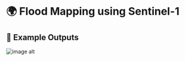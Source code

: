 # 🌍 Flood Mapping  using Sentinel-1


## 📸 Example Outputs
![image alt](https://github.com/SaeidDaliriSusefi/AirTemperature-Trend-Monitoring/blob/188a5da75f1135381b59a86a70e7ed40fb97b0a8/Images/Yearly%20Average%20Air%20Temperature%20Italy.gif)
